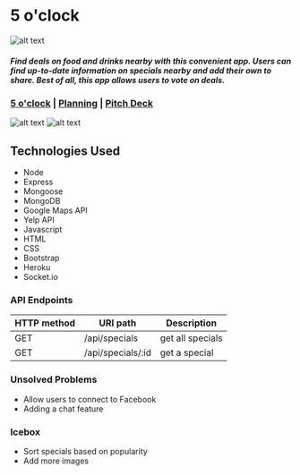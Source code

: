 # 5 o'clock

![alt text](https://i.imgur.com/qstBvK2.png)

##### Find deals on food and drinks nearby with this convenient app. Users can find up-to-date information on specials nearby and add their own to share. Best of all, this app allows users to vote on deals. 

### [5 o'clock](https://its5oclock.herokuapp.com/) | [Planning](https://trello.com/b/WloTfvNT/5-oclock) | [Pitch Deck](https://docs.google.com/presentation/d/1WgXQAsUmRmyegSavFT8JrF47ozKvN6Utmfzs10cPjFY/edit?usp=sharing)

![alt text](https://i.imgur.com/RcgPLHR.png)
![alt text](https://i.imgur.com/zBNOAqi.png)

## Technologies Used
* Node
* Express
* Mongoose
* MongoDB
* Google Maps API
* Yelp API
* Javascript
* HTML
* CSS
* Bootstrap
* Heroku
* Socket.io

### API Endpoints
| HTTP method | URI path          | Description      | 
|-------------|-------------------|------------------|
| GET         | /api/specials     | get all specials |
| GET         | /api/specials/:id | get a special    |

### Unsolved Problems
* Allow users to connect to Facebook
* Adding a chat feature

### Icebox
* Sort specials based on popularity
* Add more images
